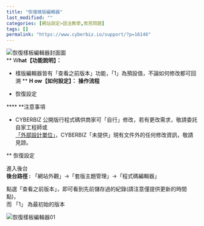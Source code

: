 ```yaml
---
title: "恢復樣版編輯器"
last_modified: ""
categories: [網站設定>語法教學,常見問題]
tags: []
permalink: "https://www.cyberbiz.io/support/?p=16146"
---
```


![恢復樣板編輯器封面圖](https://www.cyberbiz.io/support/wp-content/uploads/2021/07/恢復樣板編輯器封面圖.png)  
** W**hat【功能說明】：**

* 樣版編輯器皆有「查看之前版本」功能，「1」為預設值，不論如何修改都可回溯
** **H ow【如何設定】：** **操作流程**  


* 恢復設定

**** **注意事項  

* CYBERBIZ 公開版行程式碼供商家可「自行」修改，若有更改需求，敬請委託自家工程師或  
[「外部設計單位」](https://docs.google.com/spreadsheets/d/1uvrqOE10xyMVPvUctgOw9HddT9wbty5ZCNnBQCpmlMI/edit?usp=sharing)，CYBERBIZ「未提供」現有文件外的任何修改資訊，敬請見諒。

** 恢復設定  

進入後台  
**後台路徑 :** 「網站外觀」→「套版主題管理」→「程式碼編輯器」  

點選「查看之前版本」，即可看到先前儲存過的紀錄(請注意僅提供更新的時間點)，  
而 「1」 為最初始的版本  

![恢復樣板編輯器01](https://www.cyberbiz.io/support/wp-content/uploads/2021/07/恢復樣板編輯器01.png)

